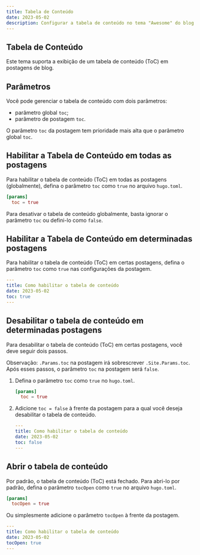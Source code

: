 ```yaml
---
title: Tabela de Conteúdo
date: 2023-05-02
description: Configurar a tabela de conteúdo no tema "Awesome" do blog Hugo.
---
```


## Tabela de Conteúdo

Este tema suporta a exibição de um tabela de conteúdo (ToC) em postagens de blog.

## Parâmetros

Você pode gerenciar o tabela de conteúdo com dois parâmetros:
- parâmetro global `toc`;
- parâmetro de postagem `toc`.

O parâmetro `toc` da postagem tem prioridade mais alta que o parâmetro global `toc`.

## Habilitar a Tabela de Conteúdo em todas as postagens

Para habilitar o tabela de conteúdo (ToC) em todas as postagens (globalmente), defina o parâmetro `toc` como `true` no arquivo `hugo.toml`.

```toml
[params]
  toc = true
```

Para desativar o tabela de conteúdo globalmente, basta ignorar o parâmetro `toc` ou defini-lo como `false`.
 
 ## Habilitar a Tabela de Conteúdo em determinadas postagens

Para habilitar o tabela de conteúdo (ToC) em certas postagens, defina o parâmetro `toc` como `true` nas configurações da postagem.

```yaml
---
title: Como habilitar o tabela de conteúdo
date: 2023-05-02
toc: true
---
```
## Desabilitar o tabela de conteúdo em determinadas postagens

Para desabilitar o tabela de conteúdo (ToC) em certas postagens, você deve seguir dois passos.

Observação: `.Params.toc` na postagem irá sobrescrever `.Site.Params.toc`. Após esses passos, o parâmetro `toc` na postagem será `false`.

1. Defina o parâmetro `toc` como `true` no `hugo.toml`.

    ```toml
    [params]
      toc = true
    ```

2. Adicione `toc = false` à frente da postagem para a qual você deseja desabilitar o tabela de conteúdo.

    ```yaml
    ---
    title: Como habilitar o tabela de conteúdo
    date: 2023-05-02
    toc: false
    ---
    ```

## Abrir o tabela de conteúdo

Por padrão, o tabela de conteúdo (ToC) está fechado. Para abri-lo por padrão, defina o parâmetro `tocOpen` como `true` no arquivo `hugo.toml`.

```toml
[params]
  tocOpen = true
```

Ou simplesmente adicione o parâmetro `tocOpen` à frente da postagem.

```yaml
---
title: Como habilitar o tabela de conteúdo
date: 2023-05-02
tocOpen: true
---
```
